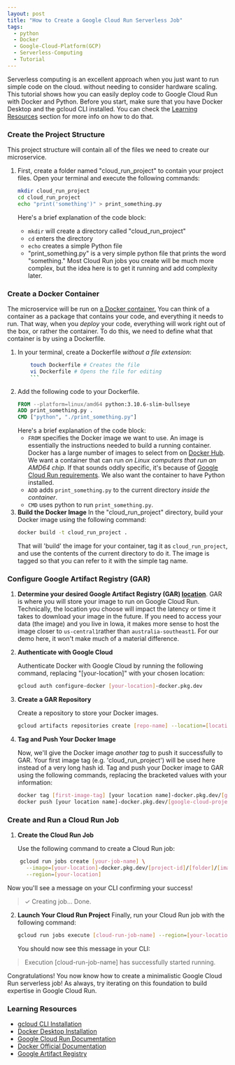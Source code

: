```yaml
---
layout: post
title: "How to Create a Google Cloud Run Serverless Job"
tags:
  - python
  - Docker
  - Google-Cloud-Platform(GCP)
  - Serverless-Computing
  - Tutorial
---
```

Serverless computing is an excellent approach when you just want to run simple code on the cloud. without needing to consider hardware scaling. This tutorial shows how you can easily deploy code to Google Cloud Run with Docker and Python. Before you start, make sure that you have Docker Desktop and the gcloud CLI installed. You can check the [Learning Resources](#learning-resources) section for more info on how to do that.

### **Create the Project Structure**
   This project structure will contain all of the files we need to create our microservice.

1. First, create a folder named "cloud_run_project" to contain your project files. Open your terminal and execute the following commands:

    ```bash
    mkdir cloud_run_project
    cd cloud_run_project
    echo "print('something')" > print_something.py
    ```
	Here's a brief explanation of the code block:
	* `mkdir` will create a directory called "cloud_run_project"
	* `cd` enters the directory
	* `echo` creates a simple Python file
	* "print_something.py" is a very simple python file that prints the word "something." Most Cloud Run jobs you create will be much more complex, but the idea here is to get it running and add complexity later.

### **Create a Docker Container**
The microservice will be run on [a Docker container.](https://www.docker.com/resources/what-container/) You can think of a container as a package that contains your code, and everything it needs to run. That way, when you *deploy* your code, everything will work right out of the box, or rather the container. To do this, we need to define what that container is by using a Dockerfile.
	
1. In your terminal, create a Dockerfile *without a file extension*:
	```bash
	    touch Dockerfile # Creates the file
	    vi Dockerfile # Opens the file for editing
	    ```
2. Add the following code to your Dockerfile.
    ```Dockerfile
    FROM --platform=linux/amd64 python:3.10.6-slim-bullseye
    ADD print_something.py .
    CMD ["python", "./print_something.py"]
    ```
	Here's a brief explanation of the code block:
	 * `FROM` specifies the Docker image we want to use. An image is essentially the instructions needed to build a running container. Docker has a large number of images to select from on [Docker Hub](https://hub.docker.com/). We want a container that can run *on Linux computers that run an AMD64 chip.* If that sounds oddly specific, it's because of [Google Cloud Run requirements](https://cloud.google.com/run/docs/container-contract#languages). We also want the container to have Python installed.
	* `ADD` adds `print_something.py` to the current directory *inside the container*.
	* `CMD` uses python to run `print_something.py`.
3. **Build the Docker Image**
    In the "cloud_run_project" directory, build your Docker image using the following command:
    ```bash
    docker build -t cloud_run_project .
    ```
	That will 'build' the image for your container, tag it as `cloud_run_project`, and use the contents of the current directory to do it. The image is tagged so that you can refer to it with the simple tag name.

### **Configure Google Artifact Registry (GAR)**

1. **Determine your desired Google Artifact Registry (GAR) [location](https://cloud.google.com/artifact-registry/docs/repositories/repo-locations)**.
    GAR is where you will store your image to run on Google Cloud Run. Technically, the location you choose will impact the latency or time it takes to download your image in the future. If you need to access your data (the image) and you live in Iowa, it makes more sense to host the image closer to  `us-central1`rather than `australia-southeast1`. For our demo here, it won't make much of a material difference.
2. **Authenticate with Google Cloud**

    Authenticate Docker with Google Cloud by running the following command, replacing "[your-location]" with your chosen location:

    ```bash
    gcloud auth configure-docker [your-location]-docker.pkg.dev
    ```

3. **Create a GAR Repository**

    Create a repository to store your Docker images. 

    ```bash
    gcloud artifacts repositories create [repo-name] --location=[location-name] --repository-format=docker
    ```

4. **Tag and Push Your Docker Image**

    Now, we'll give the Docker image *another tag* to push it successfully to GAR. Your first image tag (e.g. 'cloud_run_project') will be used here instead of a very long hash id. Tag and push your Docker image to GAR using the following commands, replacing the bracketed values with your information:

    ```bash
    docker tag [first-image-tag] [your location name]-docker.pkg.dev/[google-cloud-project-id]/[your-repo-name]/[first-image-tag]:[your-tag]
    docker push [your location name]-docker.pkg.dev/[google-cloud-project-id]/[your-repo-name]/[first-image-tag]:[your-tag]
    ```

### **Create and Run a Cloud Run Job**

1. **Create the Cloud Run Job** 
   
   Use the following command to create a Cloud Run job:
```bash
    gcloud run jobs create [your-job-name] \
      --image=[your-location]-docker.pkg.dev/[project-id]/[folder]/[image-name]@sha256:[hash-code] \
      --region=[your-location]
```
   Now you'll see a message on your CLI confirming your success! 

   >✓ Creating job... Done.                                              

2. **Launch Your Cloud Run Project**
   Finally, run your Cloud Run job with the following command:

	```bash
	gcloud run jobs execute [cloud-run-job-name] --region=[your-location]
	```

	You should now see this message in your CLI:

> Execution [cloud-run-job-name] has successfully started running.

Congratulations! You now know how to create a minimalistic Google Cloud Run serverless job! As always, try iterating on this foundation to build expertise in Google Cloud Run.

### Learning Resources

- [gcloud CLI Installation](https://cloud.google.com/sdk/docs/install)
- [Docker Desktop Installation](https://www.docker.com/products/docker-desktop/)
- [Google Cloud Run Documentation](https://cloud.google.com/run/docs)
- [Docker Official Documentation](https://docs.docker.com/)
- [Google Artifact Registry](https://cloud.google.com/artifact-registry)
